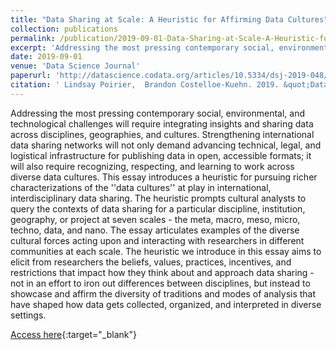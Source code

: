 ```yaml
---
title: "Data Sharing at Scale: A Heuristic for Affirming Data Cultures"
collection: publications
permalink: /publication/2019-09-01-Data-Sharing-at-Scale-A-Heuristic-for-Affirming-Data-Cultures
excerpt: 'Addressing the most pressing contemporary social, environmental, and technological challenges will require integrating insights and sharing data across disciplines, geographies, and cultures. Strengthening international data sharing networks will not only demand advancing technical, legal, and logis...'
date: 2019-09-01
venue: 'Data Science Journal'
paperurl: 'http://datascience.codata.org/articles/10.5334/dsj-2019-048/'
citation: ' Lindsay Poirier,  Brandon Costelloe-Kuehn. 2019. &quot;Data Sharing at Scale: A Heuristic for Affirming Data Cultures.&quot; <i>Data Science Journal</i> 18(1), 48.'
---
```

Addressing the most pressing contemporary social, environmental, and technological challenges will require integrating insights and sharing data across disciplines, geographies, and cultures. Strengthening international data sharing networks will not only demand advancing technical, legal, and logistical infrastructure for publishing data in open, accessible formats; it will also require recognizing, respecting, and learning to work across diverse data cultures. This essay introduces a heuristic for pursuing richer characterizations of the &apos;&apos;data cultures&apos;&apos; at play in international, interdisciplinary data sharing. The heuristic prompts cultural analysts to query the contexts of data sharing for a particular discipline, institution, geography, or project at seven scales - the meta, macro, meso, micro, techno, data, and nano. The essay articulates examples of the diverse cultural forces acting upon and interacting with researchers in different communities at each scale. The heuristic we introduce in this essay aims to elicit from researchers the beliefs, values, practices, incentives, and restrictions that impact how they think about and approach data sharing - not in an effort to iron out differences between disciplines, but instead to showcase and affirm the diversity of traditions and modes of analysis that have shaped how data gets collected, organized, and interpreted in diverse settings.

[Access here](http://datascience.codata.org/articles/10.5334/dsj-2019-048/){:target="_blank"}
